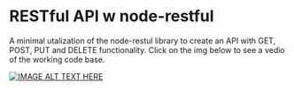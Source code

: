 # RESTful API w node-restful
A minimal utalization of the node-restul library to create an API with GET, POST, PUT and DELETE functionality. Click on the img below to see a vedio of the working code base.

[![IMAGE ALT TEXT HERE](https://img.youtube.com/vi/HOcUahGZXYU/0.jpg)](https://www.youtube.com/watch?v=HOcUahGZXYU)
